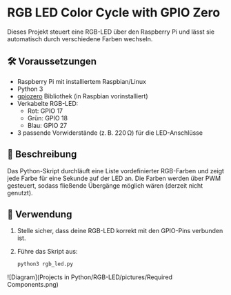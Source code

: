 # RGB LED Color Cycle with GPIO Zero

Dieses Projekt steuert eine RGB-LED über den Raspberry Pi und lässt sie automatisch durch verschiedene Farben wechseln.

## 🛠 Voraussetzungen

- Raspberry Pi mit installiertem Raspbian/Linux
- Python 3
- [gpiozero](https://gpiozero.readthedocs.io/en/stable/) Bibliothek (in Raspbian vorinstalliert)
- Verkabelte RGB-LED:
  - Rot: GPIO 17
  - Grün: GPIO 18
  - Blau: GPIO 27
- 3 passende Vorwiderstände (z. B. 220 Ω) für die LED-Anschlüsse

## 📄 Beschreibung

Das Python-Skript durchläuft eine Liste vordefinierter RGB-Farben und zeigt jede Farbe für eine Sekunde auf der LED an. Die Farben werden über PWM gesteuert, sodass fließende Übergänge möglich wären (derzeit nicht genutzt).

## 🚀 Verwendung

1. Stelle sicher, dass deine RGB-LED korrekt mit den GPIO-Pins verbunden ist.
2. Führe das Skript aus:

   ```bash
   python3 rgb_led.py
![Diagram](Projects in Python/RGB-LED/pictures/Required Components.png)



